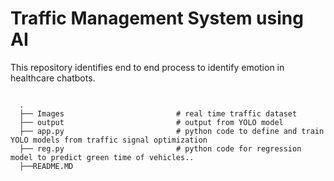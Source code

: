 # Traffic Management System using AI

This repository identifies end to end process to identify emotion in healthcare chatbots. 

```

  . 
  ├── Images                         # real time traffic dataset  
  ├── output                         # output from YOLO model 
  ├── app.py                         # python code to define and train YOLO models from traffic signal optimization 
  ├── reg.py                         # python code for regression model to predict green time of vehicles.. 
  ├──README.MD

```
